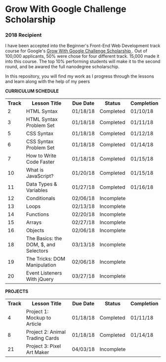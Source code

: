 
<h1>Grow With Google Challenge Scholarship</h1>
<h3>2018 Recipient</h3>

<p>I have been accepted into the Beginner's Front-End Web Development track course for Google's <a href="https://www.udacity.com/grow-with-google"> Grow With Google Challenge Scholarship </a>. Out of 100,000 applicants, 50% were chose for four different track. 15,000 made it into this course. The top 10% performing students will make it to the second round, and be awared the full nanodegree scholarschip.</p>

<p>In this repository, you will find my work as I progress through the lessons and learn along with the help of my peers</p>


<strong>CURRICULUM SCHEDULE</strong>
<br>
<table>
  <tr>
    <th>Track</th>
    <th>Lesson Title</th> 
    <th>Due Date</th>
    <th>Status</th>
    <th>Completion</th>
  </tr>
  <tr>
    <td>2</td>
    <td>HTML Syntax</td> 
    <td>01/18/18</td>
    <td>Completed</td>
    <td>01/10/18</td>
  </tr>
  <tr>
    <td>3</td>
    <td>HTML Syntax Problem Set</td> 
    <td>01/18/18</td>
    <td>Completed</td>
    <td>01/11/18</td>
  </tr>
  <tr>
    <td>5</td>
    <td>CSS Syntax</td> 
    <td>01/18/18</td>
    <td>Completed</td>
    <td>01/12/18</td>
  </tr>
  <tr>
    <td>6</td>
    <td>CSS Syntax Problem Set</td> 
    <td>01/18/18</td>
    <td>Completed</td>
    <td>01/14/18</td>
  </tr>
  <tr>
    <td>7</td>
    <td>How to Write Code Faster</td> 
    <td>01/18/18</td>
    <td>Completed</td>
    <td>01/15/18</td>
  </tr>
  <tr>
    <td>10</td>
    <td>What is JavaScript?</td> 
    <td>01/20/18</td>
    <td>Completed</td>
    <td>01/15/18</td>
  </tr>
  <tr>
    <td>11</td>
    <td>Data Types & Variables</td> 
    <td>01/27/18</td>
    <td>Completed</td>
    <td>01/16/18</td>
  </tr>
  <tr>
    <td>12</td>
    <td>Conditionals</td> 
    <td>02/06/18</td>
    <td>Incomplete</td>
    <td> </td>
  </tr>
  <tr>
    <td>13</td>
    <td>Loops</td> 
    <td>02/13/18</td>
    <td>Incomplete</td>
    <td> </td>
  </tr>
  <tr>
    <td>14</td>
    <td>Functions</td> 
    <td>02/20/18</td>
    <td>Incomplete</td>
    <td> </td>
  </tr>
  <tr>
    <td>15</td>
    <td>Arrays</td> 
    <td>02/27/18</td>
    <td>Incomplete</td>
    <td> </td>
  </tr>
  <tr>
    <td>16</td>
    <td>Objects</td> 
    <td>02/06/18</td>
    <td>Incomplete</td>
    <td> </td>
  </tr>
  <tr>
    <td>18</td>
    <td>The Basics: the DOM, $, and Selectors</td> 
    <td>03/13/18</td>
    <td>Incomplete</td>
    <td> </td>
  </tr>
  <tr>
    <td>19</td>
    <td>The Tricks: DOM Manipulation</td> 
    <td>02/06/18</td>
    <td>Incomplete</td>
    <td> </td>
  </tr>
  <tr>
    <td>20</td>
    <td>Event Listeners With jQuery</td> 
    <td>03/27/18</td>
    <td>Incomplete</td>
    <td> </td>
  </tr>
</table>
<strong>PROJECTS</strong>
<br>
<table>
  <tr>
    <th>Track</th>
    <th>Lesson Title</th> 
    <th>Due Date</th>
    <th>Status</th>
    <th>Completion</th>
  </tr>
  <tr>
    <td>4</td>
    <td>Project 1: Mockup to Article</td> 
    <td>01/18/18</td>
    <td>Completed</td>
    <td>01/11/18</td>
  </tr>
  <tr>
    <td>8</td>
    <td>Project 2: Animal Trading Cards</td> 
    <td>01/18/18</td>
    <td>Completed</td>
    <td>01/14/18</td>
  </tr>
  <tr>
    <td>21</td>
    <td>Project 3: Pixel Art Maker</td> 
    <td>04/03/18</td>
    <td>Incomplete</td>
    <td> </td>
  </tr>
 </table>
